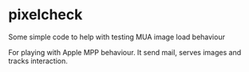 # pixelcheck
Some simple code to help with testing MUA image load behaviour

For playing with Apple MPP behaviour. It send mail, serves images and tracks interaction.
